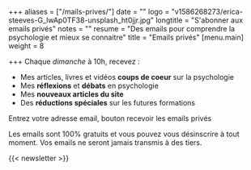 +++
aliases = ["/mails-prives/"]
date = ""
logo = "v1586268273/erica-steeves-G_lwAp0TF38-unsplash_ht0jjr.jpg"
longtitle = "S'abonner aux emails privés"
notes = ""
resume = "Des emails pour comprendre la psychologie et mieux se connaitre"
title = "Emails privés"
[menu.main]
weight = 8

+++
Chaque _dimanche_ à 10h, recevez :

* Mes articles, livres et vidéos **coups de coeur** sur la psychologie
* Mes **réflexions** et **débats** en psychologie
* Mes **nouveaux articles du site**
* Des **réductions spéciales** sur les futures formations

Entrez votre adresse email, bouton recevoir les emails privés

Les emails sont 100% gratuits et vous pouvez vous désinscrire  à tout moment. Vos emails ne seront jamais transmis à des tiers.

{{< newsletter >}}